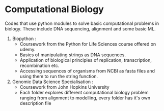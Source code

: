 # Computational Biology

Codes that use python modules to solve basic computational problems in biology. These include DNA sequencing, alignment and some basic ML.

1. Biopython :
   - Coursework from the Python for Life Sciences course offered on udemy.
   - Basics of manipulating strings as DNA sequences.
   - Application of biological principles of replication, transcription, recombination etc.
   - Accessing sequences of organisms from NCBI as fasta files and using them to run the string function. 
2. Genomic Data Science Specialisation :
   - Coursework from John Hopkins University
   - Each folder explores different computational biology problem ranging from alignment to modelling, every folder has it's own description file 
